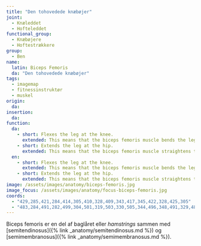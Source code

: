 ```yaml
---
title: "Den tohovedede knæbøjer"
joint:
  - Knæleddet
  - Hofteleddet
functional_group:
  - Knæbøjere
  - Hoftestrækkere
group:
  - Ben
name:
  latin: Biceps Femoris
  da: "Den tohovedede knæbøjer"
tags:
  - imagemap
  - fitnessinstruktør
  - muskel
origin: 
  da: 
insertion: 
  da: 
function:
  da:
    - short: Flexes the leg at the knee.
      extended: This means that the biceps femoris muscle bends the leg at the knee joint such that there is a decrease in the angle between the lower leg and the upper leg.
    - short: Extends the leg at the hip.
      extended: This means that the biceps femoris muscle straightens the hip joint such that there is an increase in the angle between the upper leg and the torso.
  en:
    - short: Flexes the leg at the knee.
      extended: This means that the biceps femoris muscle bends the leg at the knee joint such that there is a decrease in the angle between the lower leg and the upper leg.
    - short: Extends the leg at the hip.
      extended: This means that the biceps femoris muscle straightens the hip joint such that there is an increase in the angle between the upper leg and the torso.
image: /assets/images/anatomy/biceps-femoris.jpg
image_focus: /assets/images/anatomy/focus-biceps-femoris.jpg
coords:
  - "429,285,421,284,414,305,410,328,409,343,417,345,422,328,425,305"
  - "483,284,491,282,499,304,501,319,503,330,505,344,496,348,491,329,487,301"
---
```


Biceps femoris er en del af baglåret eller _hamstrings_ sammen med [semitendinosus]({% link _anatomy/semitendinosus.md %}) og [semimembranosus]({% link _anatomy/semimembranosus.md %}).
